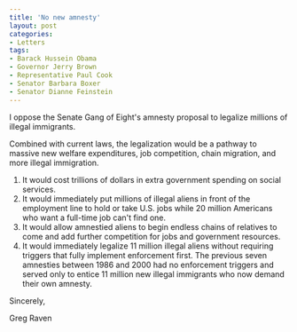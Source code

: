 ```yaml
---
title: 'No new amnesty'
layout: post
categories:
- Letters
tags:
- Barack Hussein Obama
- Governor Jerry Brown
- Representative Paul Cook
- Senator Barbara Boxer
- Senator Dianne Feinstein
---
```


I oppose the Senate Gang of Eight's amnesty proposal to legalize millions of illegal immigrants.  
  
Combined with current laws, the legalization would be a pathway to massive new welfare expenditures, job competition, chain migration, and more illegal immigration.

1. It would cost trillions of dollars in extra government spending on social services.
2. It would immediately put millions of illegal aliens in front of the employment line to hold or take U.S. jobs while 20 million Americans who want a full-time job can't find one.
3. It would allow amnestied aliens to begin endless chains of relatives to come and add further competition for jobs and government resources.
4. It would immediately legalize 11 million illegal aliens without requiring triggers that fully implement enforcement first. The previous seven amnesties between 1986 and 2000 had no enforcement triggers and served only to entice 11 million new illegal immigrants who now demand their own amnesty.

Sincerely,

Greg Raven
